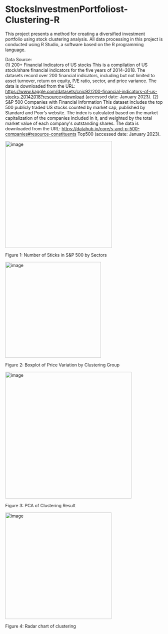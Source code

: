 # StocksInvestmenPortfoliost-Clustering-R
This project presents a method for creating a diversified investment portfolio using stock clustering analysis. All data processing in this project is conducted using R Studio, a software based on the R programming language.  
  
Data Source:  
(1) 200+ Financial Indicators of US stocks
This is a compilation of US stock/share financial indicators for the five years of 2014–2018. The datasets record over 200 financial indicators, including but not limited to asset turnover, return on equity, P/E ratio, sector, and price variance. The data is downloaded from the URL: https://www.kaggle.com/datasets/cnic92/200-financial-indicators-of-us-stocks-20142018?resource=download (accessed date: January 2023).
(2) S&P 500 Companies with Financial Information
This dataset includes the top 500 publicly traded US stocks counted by market cap, published by Standard and Poor’s website. The index is calculated based on the market capitalization of the companies included in it, and weighted by the total market value of each company's outstanding shares. The data is downloaded from the URL: https://datahub.io/core/s-and-p-500-companies#resource-constituents Top500 (accessed date: January 2023).

<img width="341" alt="image" src="https://github.com/nighttttrain/StocksInvestmenPortfoliost-Clustering-R/assets/127153246/ea8301f3-4487-433d-a689-e2fd25dda1b8">  

Figure 1: Number of Sticks in S&P 500 by Sectors

<img width="306" alt="image" src="https://github.com/nighttttrain/StocksInvestmenPortfoliost-Clustering-R/assets/127153246/2faf1824-dd9f-4679-88df-ed4fa2ce4ccd"> 
  
Figure 2: Boxplot of  Price Variation by Clustering Group  

<img width="404" alt="image" src="https://github.com/nighttttrain/StocksInvestmenPortfoliost-Clustering-R/assets/127153246/dd26b938-59b2-4cf9-9850-d007362fd514">  
  
Figure 3: PCA of Clustering Result  
  
<img width="340" alt="image" src="https://github.com/nighttttrain/StocksInvestmenPortfoliost-Clustering-R/assets/127153246/595f1e50-e0ea-4203-b16c-47e142ac4d2d">  
  
Figure 4: Radar chart of clustering
  

